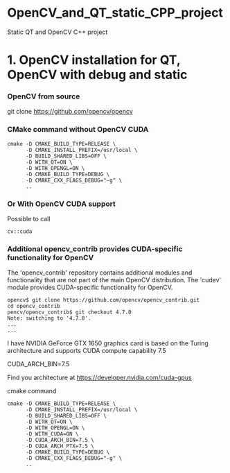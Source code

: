 # OpenCV_and_QT_static_CPP_project
Static QT and OpenCV C++ project

# 1. OpenCV installation for QT, OpenCV with debug and static 

### OpenCV from source

  git clone https://github.com/opencv/opencv




### CMake command without OpenCV CUDA 

    cmake -D CMAKE_BUILD_TYPE=RELEASE \
          -D CMAKE_INSTALL_PREFIX=/usr/local \
          -D BUILD_SHARED_LIBS=OFF \
          -D WITH_QT=ON \
          -D WITH_OPENGL=ON \
          -D CMAKE_BUILD_TYPE=DEBUG \
          -D CMAKE_CXX_FLAGS_DEBUG="-g" \
          ..
### Or With OpenCV CUDA support 

Possible to call 

    cv::cuda 
    
### Additional opencv_contrib provides CUDA-specific functionality for OpenCV

The 'opencv_contrib' repository contains additional modules and functionality that are not part of the main OpenCV distribution. The 'cudev' module provides CUDA-specific functionality for OpenCV.

    opencv$ git clone https://github.com/opencv/opencv_contrib.git
    cd opencv_contrib
    pencv/opencv_contrib$ git checkout 4.7.0
    Note: switching to '4.7.0'.
    ...
    ...



I have NVIDIA GeForce GTX 1650 graphics card is based on the Turing architecture and supports CUDA compute capability 7.5

CUDA_ARCH_BIN=7.5

Find you architecture at
https://developer.nvidia.com/cuda-gpus

cmake command
 

    cmake -D CMAKE_BUILD_TYPE=RELEASE \
          -D CMAKE_INSTALL_PREFIX=/usr/local \
          -D BUILD_SHARED_LIBS=OFF \
          -D WITH_QT=ON \
          -D WITH_OPENGL=ON \
          -D WITH_CUDA=ON \
          -D CUDA_ARCH_BIN=7.5 \
          -D CUDA_ARCH_PTX=7.5 \
          -D CMAKE_BUILD_TYPE=DEBUG \
          -D CMAKE_CXX_FLAGS_DEBUG="-g" \
          ..

